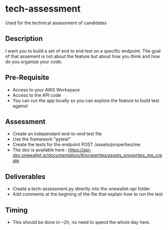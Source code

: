 # tech-assessment
Used for the technical assessment of candidates

## Description
I want you to build a set of end to end test on a specific endpoint.  The goal of that assement is not about the feature but about how you think and how do you organize your code.

## Pre-Requisite
- Access to your AWS Workspace
- Access to the API code
- You can run the app locally so you can explore the feature to build test against


## Assessment
- Create an independant end-to-end test file
- Use the framework "pytest"
- Create the tests for the endpoint POST /assets/properties/me
- The doc is available here : https://api-dev.onewallet.io/documentation/#/properties/assets_properties_me_create


## Deliverables
- Create a tech-assessment.py directly into the onewallet-api folder
- Add comments at the begining of the file that explain how to run the test


## Timing
- This should be done in ~2h, no need to spend the whole day here.
